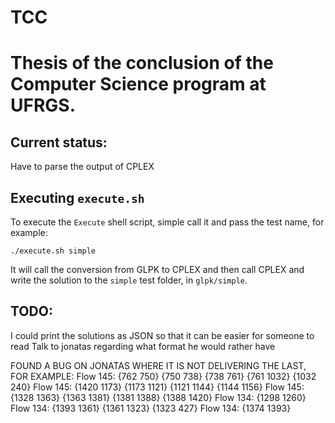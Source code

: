 # TCC

# Thesis of the conclusion of the Computer Science program at UFRGS.

## Current status:

Have to parse the output of CPLEX

## Executing `execute.sh`

To execute the `Execute` shell script, simple call it and pass the test name, for example:

`./execute.sh simple`

It will call the conversion from GLPK to CPLEX and then call CPLEX and write the solution to the `simple` test folder, in `glpk/simple`.

## TODO:

I could print the solutions as JSON so that it can be easier for someone to read
Talk to jonatas regarding what format he would rather have

FOUND A BUG ON JONATAS WHERE IT IS NOT DELIVERING THE LAST, FOR EXAMPLE:
Flow 145: {762 750} {750 738} {738 761} {761 1032} {1032 240} 
Flow 145: {1420 1173} {1173 1121} {1121 1144} {1144 1156} 
Flow 145: {1328 1363} {1363 1381} {1381 1388} {1388 1420} Flow 134: {1298 1260} 
Flow 134: {1393 1361} {1361 1323} {1323 427} 
Flow 134: {1374 1393}